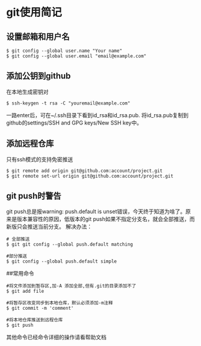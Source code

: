 # git使用简记
## 设置邮箱和用户名
```
$ git config --global user.name "Your name"
$ git config --global user.email "email@example.com"
```
## 添加公钥到github
在本地生成密钥对
```
$ ssh-keygen -t rsa -C "youremail@example.com"
```
一路enter后，可在~/.ssh目录下看到id_rsa和id_rsa.pub.
将id_rsa.pub复制到github的settings/SSH and GPG keys/New SSH key中。

## 添加远程仓库
只有ssh模式的支持免密推送
```
$ git remote add origin git@github.com:account/project.git
$ git remote set-url origin git@github.com:account/project.git
```
## git push时警告
git push总是报warning: push.default is unset错误，今天终于知道为啥了。原来是版本兼容性的原因，低版本的git push如果不指定分支名，就会全部推送，而新版只会推送当前分支。
解决办法：
```
# 全部推送
$ git git config --global push.default matching

#部分推送
$ git config --global push.default simple
```
##常用命令
```
#将文件添加到暂存区,加-A 添加全部,但有.git的目录添加不了
$ git add file

#将暂存区改变同步到本地仓库，默认必须添加-m注释
$ git commit -m 'comment'

#将本地仓库推送到远程仓库
$ git push
```
其他命令已经命令详细的操作请看帮助文档


